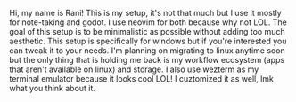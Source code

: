 Hi, my name is Rani! This is my setup, it's not that much but I use it mostly for note-taking and godot. I use neovim for both because why not LOL. The goal of this setup is to be minimalistic as possible without adding too much aesthetic. This setup is specifically for windows but if you're interested you can tweak it to your needs. I'm planning on migrating to linux anytime soon but the only thing that is holding me back is my workflow ecosystem (apps that aren't available on linux) and storage. I also use wezterm as my terminal emulator because it looks cool LOL! I cuztomized it as well, lmk what you think about it.  
